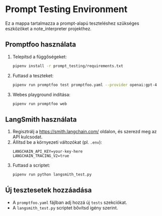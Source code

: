 # Prompt Testing Environment

Ez a mappa tartalmazza a prompt-alapú teszteléshez szükséges eszközöket a note_interpreter projekthez.

## Promptfoo használata

1. Telepítsd a függőségeket:
   ```sh
   pipenv install -r prompt_testing/requirements.txt
   ```
2. Futtasd a teszteket:
   ```sh
   pipenv run promptfoo test promptfoo.yaml --provider openai:gpt-4
   ```
3. Webes playground indítása:
   ```sh
   pipenv run promptfoo web
   ```

## LangSmith használata

1. Regisztrálj a https://smith.langchain.com/ oldalon, és szerezd meg az API kulcsodat.
2. Állítsd be a környezeti változókat (pl. `.env`):
   ```
   LANGCHAIN_API_KEY=your-key-here
   LANGCHAIN_TRACING_V2=true
   ```
3. Futtasd a scriptet:
   ```sh
   pipenv run python langsmith_test.py
   ```

## Új tesztesetek hozzáadása
- A `promptfoo.yaml` fájlban adj hozzá új `tests` szekciókat.
- A `langsmith_test.py` scriptet bővítsd igény szerint. 